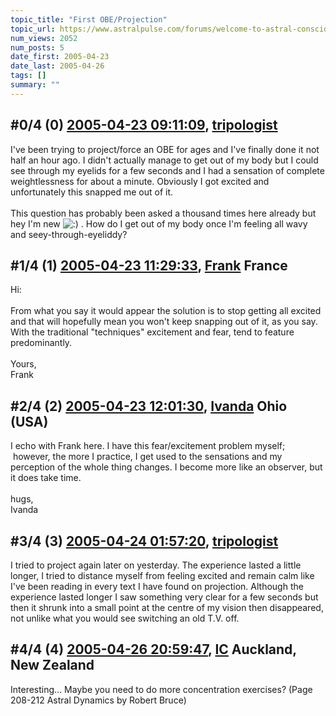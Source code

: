 ```yaml
---
topic_title: "First OBE/Projection"
topic_url: https://www.astralpulse.com/forums/welcome-to-astral-consciousness!/first-obeprojection
num_views: 2052
num_posts: 5
date_first: 2005-04-23
date_last: 2005-04-26
tags: []
summary: ""
---
```


## \#0/4 (0) [2005-04-23 09:11:09](https://www.astralpulse.com/forums/index.php?msg=161491), [tripologist](https://www.astralpulse.com/forums/profile/?u=8917)  ##
<section>
I've been trying to project/force an OBE for ages and I've finally done it not half an hour ago. I didn't actually manage to get out of my body but I could see through my eyelids for a few seconds and I had a sensation of complete weightlessness for about a minute. Obviously I got excited and unfortunately this snapped me out of it.
<br>
<br>
This question has probably been asked a thousand times here already but hey I'm new
<img alt=":)" class="smiley" src="https://www.astralpulse.com/forums/Smileys/fugue/smiley.png" title="Smiley"/>
. How do I get out of my body once I'm feeling all wavy and seey-through-eyeliddy?
</section>

## \#1/4 (1) [2005-04-23 11:29:33](https://www.astralpulse.com/forums/index.php?msg=161509), [Frank](https://www.astralpulse.com/forums/profile/?u=359) France ##
<section>
Hi:
<br>
<br>
From what you say it would appear the solution is to stop getting all excited and that will hopefully mean you won't keep snapping out of it, as you say. With the traditional "techniques" excitement and fear, tend to feature predominantly.
<br>
<br>
Yours,
<br>
Frank
</section>

## \#2/4 (2) [2005-04-23 12:01:30](https://www.astralpulse.com/forums/index.php?msg=161512), [Ivanda](https://www.astralpulse.com/forums/profile/?u=8260) Ohio (USA) ##
<section>
I echo with Frank here. I have this fear/excitement problem myself;  however, the more I practice, I get used to the sensations and my perception of the whole thing changes. I become more like an observer, but it does take time.
<br>
<br>
hugs,
<br>
Ivanda
</section>

## \#3/4 (3) [2005-04-24 01:57:20](https://www.astralpulse.com/forums/index.php?msg=161596), [tripologist](https://www.astralpulse.com/forums/profile/?u=8917)  ##
<section>
I tried to project again later on yesterday. The experience lasted a little longer, I tried to distance myself from feeling excited and remain calm like I've been reading in every text I have found on projection. Although the experience lasted longer I saw something very clear for a few seconds but then it shrunk into a small point at the centre of my vision then disappeared, not unlike what you would see switching an old T.V. off.
</section>

## \#4/4 (4) [2005-04-26 20:59:47](https://www.astralpulse.com/forums/index.php?msg=161952), [IC](https://www.astralpulse.com/forums/profile/?u=8929) Auckland, New Zealand ##
<section>
Interesting... Maybe you need to do more concentration exercises? (Page 208-212 Astral Dynamics by Robert Bruce)
</section>